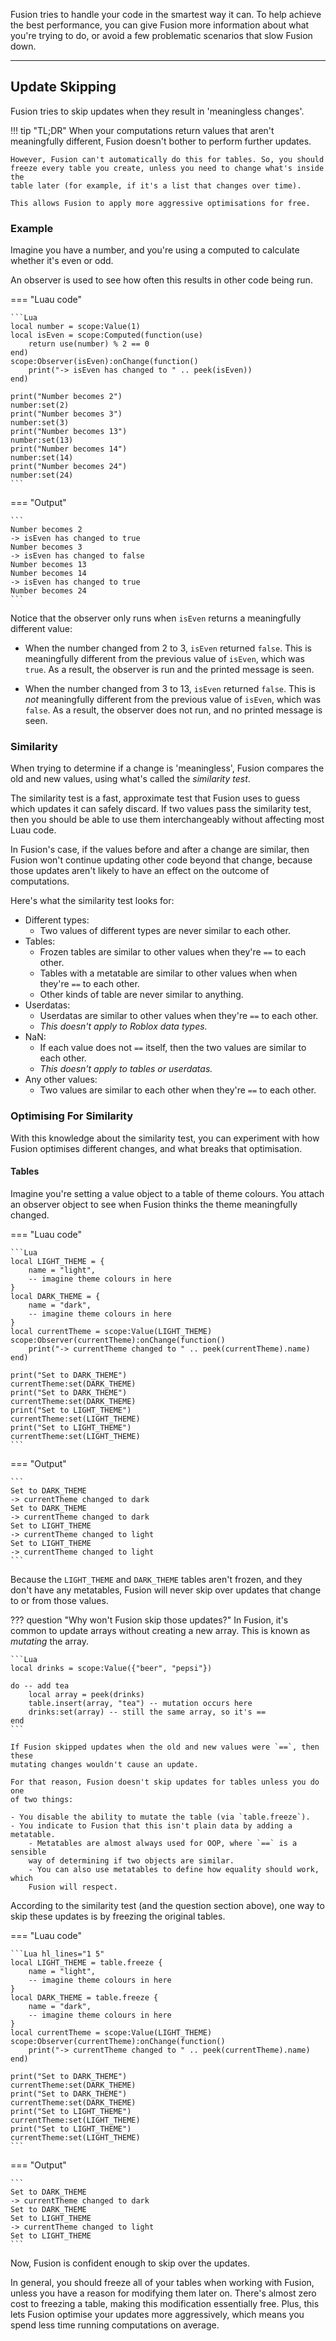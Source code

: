 Fusion tries to handle your code in the smartest way it can. To help achieve the
best performance, you can give Fusion more information about what you're trying
to do, or avoid a few problematic scenarios that slow Fusion down.

-----

## Update Skipping

Fusion tries to skip updates when they result in 'meaningless changes'.

!!! tip "TL;DR"
	When your computations return values that aren't meaningfully different,
	Fusion doesn't bother to perform further updates.

	However, Fusion can't automatically do this for tables. So, you should 
	freeze every table you create, unless you need to change what's inside the 
	table later (for example, if it's a list that changes over time).
	
	This allows Fusion to apply more aggressive optimisations for free.

### Example

Imagine you have a number, and you're using a computed to calculate whether it's
even or odd.

An observer is used to see how often this results in other code being run.

=== "Luau code"

	```Lua
	local number = scope:Value(1)
	local isEven = scope:Computed(function(use)
		return use(number) % 2 == 0
	end)
	scope:Observer(isEven):onChange(function()
		print("-> isEven has changed to " .. peek(isEven))
	end)

	print("Number becomes 2")
	number:set(2)
	print("Number becomes 3")
	number:set(3)
	print("Number becomes 13")
	number:set(13)
	print("Number becomes 14")
	number:set(14)
	print("Number becomes 24")
	number:set(24)
	```

=== "Output"

	```
	Number becomes 2
	-> isEven has changed to true
	Number becomes 3
	-> isEven has changed to false
	Number becomes 13
	Number becomes 14
	-> isEven has changed to true
	Number becomes 24
	```

Notice that the observer only runs when `isEven` returns a meaningfully
different value:

- When the number changed from 2 to 3, `isEven` returned `false`. This is
meaningfully different from the previous value of `isEven`, which was `true`.
As a result, the observer is run and the printed message is seen.

- When the number changed from 3 to 13, `isEven` returned `false`. This is *not*
meaningfully different from the previous value of `isEven`, which was `false`.
As a result, the observer does not run, and no printed message is seen.

### Similarity

When trying to determine if a change is 'meaningless', Fusion compares the old
and new values, using what's called the *similarity test*.

The similarity test is a fast, approximate test that Fusion uses to guess which
updates it can safely discard. If two values pass the similarity test, then you
should be able to use them interchangeably without affecting most Luau code.

In Fusion's case, if the values before and after a change are similar, then
Fusion won't continue updating other code beyond that change, because those
updates aren't likely to have an effect on the outcome of computations.

Here's what the similarity test looks for:

- Different types:
	- Two values of different types are never similar to each other.
- Tables:
    - Frozen tables are similar to other values when they're `==` to each other.
	- Tables with a metatable are similar to other values when when they're `==`
	to each other.
	- Other kinds of table are never similar to anything.
- Userdatas:
    - Userdatas are similar to other values when they're `==` to each other.
	- *This doesn't apply to Roblox data types.*
- NaN:
	- If each value does not `==` itself, then the two values are similar to 
	each other.
	- *This doesn't apply to tables or userdatas.*
- Any other values:
	- Two values are similar to each other when they're `==` to each other.

### Optimising For Similarity

With this knowledge about the similarity test, you can experiment with how 
Fusion optimises different changes, and what breaks that optimisation.

#### Tables

Imagine you're setting a value object to a table of theme colours. You attach
an observer object to see when Fusion thinks the theme meaningfully changed.

=== "Luau code"

	```Lua
	local LIGHT_THEME = {
		name = "light",
		-- imagine theme colours in here
	}
	local DARK_THEME = {
		name = "dark",
		-- imagine theme colours in here
	}
	local currentTheme = scope:Value(LIGHT_THEME)
	scope:Observer(currentTheme):onChange(function()
		print("-> currentTheme changed to " .. peek(currentTheme).name)
	end)

	print("Set to DARK_THEME")
	currentTheme:set(DARK_THEME)
	print("Set to DARK_THEME")
	currentTheme:set(DARK_THEME)
	print("Set to LIGHT_THEME")
	currentTheme:set(LIGHT_THEME)
	print("Set to LIGHT_THEME")
	currentTheme:set(LIGHT_THEME)
	```

=== "Output"

	```
	Set to DARK_THEME
	-> currentTheme changed to dark
	Set to DARK_THEME
	-> currentTheme changed to dark
	Set to LIGHT_THEME
	-> currentTheme changed to light
	Set to LIGHT_THEME
	-> currentTheme changed to light
	```

Because the `LIGHT_THEME` and `DARK_THEME` tables aren't frozen, and they don't
have any metatables, Fusion will never skip over updates that change to or from
those values.

??? question "Why won't Fusion skip those updates?"
	In Fusion, it's common to update arrays without creating a new array. This
	is known as *mutating* the array.

	```Lua
	local drinks = scope:Value({"beer", "pepsi"})

	do -- add tea
		local array = peek(drinks)
		table.insert(array, "tea") -- mutation occurs here
		drinks:set(array) -- still the same array, so it's ==
	end
	```

	If Fusion skipped updates when the old and new values were `==`, then these
	mutating changes wouldn't cause an update.

	For that reason, Fusion doesn't skip updates for tables unless you do one
	of two things:

	- You disable the ability to mutate the table (via `table.freeze`).
	- You indicate to Fusion that this isn't plain data by adding a metatable.
		- Metatables are almost always used for OOP, where `==` is a sensible
		way of determining if two objects are similar.
		- You can also use metatables to define how equality should work, which
		Fusion will respect.

According to the similarity test (and the question section above), one way to
skip these updates is by freezing the original tables.

=== "Luau code"

	```Lua hl_lines="1 5"
	local LIGHT_THEME = table.freeze {
		name = "light",
		-- imagine theme colours in here
	}
	local DARK_THEME = table.freeze {
		name = "dark",
		-- imagine theme colours in here
	}
	local currentTheme = scope:Value(LIGHT_THEME)
	scope:Observer(currentTheme):onChange(function()
		print("-> currentTheme changed to " .. peek(currentTheme).name)
	end)

	print("Set to DARK_THEME")
	currentTheme:set(DARK_THEME)
	print("Set to DARK_THEME")
	currentTheme:set(DARK_THEME)
	print("Set to LIGHT_THEME")
	currentTheme:set(LIGHT_THEME)
	print("Set to LIGHT_THEME")
	currentTheme:set(LIGHT_THEME)
	```

=== "Output"

	```
	Set to DARK_THEME
	-> currentTheme changed to dark
	Set to DARK_THEME
	Set to LIGHT_THEME
	-> currentTheme changed to light
	Set to LIGHT_THEME
	```

Now, Fusion is confident enough to skip over the updates.

In general, you should freeze all of your tables when working with Fusion,
unless you have a reason for modifying them later on. There's almost zero cost
to freezing a table, making this modification essentially free. Plus, this lets
Fusion optimise your updates more aggressively, which means you spend less time
running computations on average.